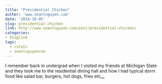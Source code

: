 ```yaml
---
title: "Presidential Chicken"
author: 'www.seanlnguyen.com'
date: '2018-10-05'
slug: presidential-chicken
link: http://www.seanlnguyen.com/post/presidential-chicken/
categories:
- bloglink
tags:
  - rstats
  - seanlnguyencom
---
```


I remember back in undergrad when I visited my friends at Michigan State and they took me to the residential dining hall and how I had typical dorm food like salad bar, burgers, hot dogs, fries etc[... <i class="fas fa-external-link-alt"></i>](http://www.seanlnguyen.com/post/presidential-chicken/)

